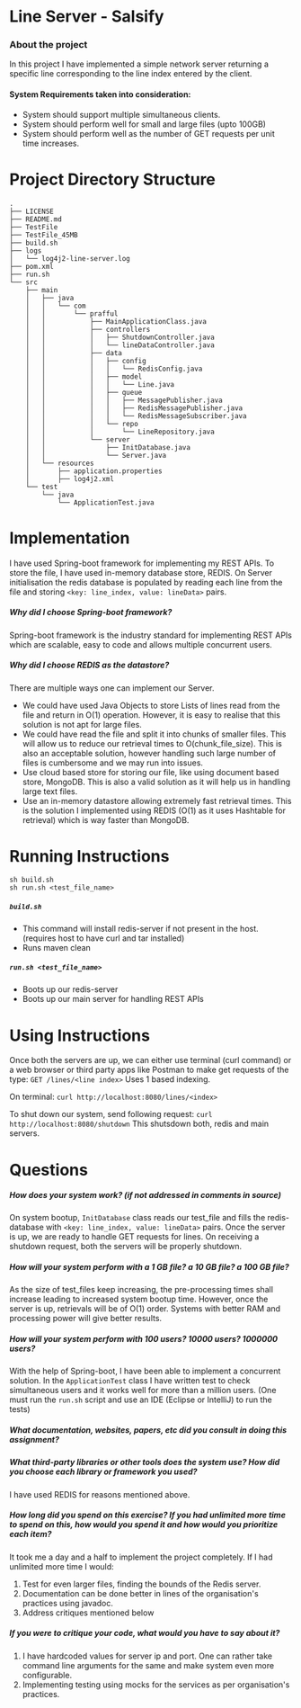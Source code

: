 # Line Server - Salsify
### About the project
In this project I have implemented a simple network server returning a specific line corresponding to the line index entered by the client.
#### System Requirements taken into consideration:
- System should support multiple simultaneous clients.
- System should perform well for small and large files (upto 100GB)
- System should perform well as the number of GET requests per unit time increases.
# Project Directory Structure
```
.
├── LICENSE
├── README.md
├── TestFile
├── TestFile_45MB
├── build.sh
├── logs
│   └── log4j2-line-server.log
├── pom.xml
├── run.sh
└── src
    ├── main
    │   ├── java
    │   │   └── com
    │   │       └── prafful
    │   │           ├── MainApplicationClass.java
    │   │           ├── controllers
    │   │           │   ├── ShutdownController.java
    │   │           │   └── lineDataController.java
    │   │           ├── data
    │   │           │   ├── config
    │   │           │   │   └── RedisConfig.java
    │   │           │   ├── model
    │   │           │   │   └── Line.java
    │   │           │   ├── queue
    │   │           │   │   ├── MessagePublisher.java
    │   │           │   │   ├── RedisMessagePublisher.java
    │   │           │   │   └── RedisMessageSubscriber.java
    │   │           │   └── repo
    │   │           │       └── LineRepository.java
    │   │           └── server
    │   │               ├── InitDatabase.java
    │   │               └── Server.java
    │   └── resources
    │       ├── application.properties
    │       ├── log4j2.xml
    └── test
        └── java
            └── ApplicationTest.java
```

# Implementation
I have used Spring-boot framework for implementing my REST APIs. To store the file, I have used in-memory database store, REDIS. On Server initialisation the redis database is populated by reading each line from the file and storing ```<key: line_index, value: lineData>``` pairs.

##### Why did I choose Spring-boot framework?
Spring-boot framework is the industry standard for implementing REST APIs which are scalable, easy to code and allows multiple concurrent users.

##### Why did I choose REDIS as the datastore?
There are multiple ways one can implement our Server. 
- We could have used Java Objects to store Lists of lines read from the file and return in O(1) operation. However, it is easy to realise that this solution is not apt for large files.
- We could have read the file and split it into chunks of smaller files. This will allow us to reduce our retrieval times to O(chunk_file_size). This is also an acceptable solution, however handling such large number of files is cumbersome and we may run into issues.
- Use cloud based store for storing our file, like using document based store, MongoDB. This is also a valid solution as it will help us in handling large text files.
- Use an in-memory datastore allowing extremely fast retrieval times. This is the solution I implemented using REDIS (O(1) as it uses Hashtable for retrieval) which is way faster than MongoDB.

# Running Instructions
```
sh build.sh
sh run.sh <test_file_name>
```
##### ```build.sh```
- This command will install redis-server if not present in the host. (requires host to have curl and tar installed)
- Runs maven clean

##### ```run.sh <test_file_name>```
- Boots up our redis-server
- Boots up our main server for handling REST APIs

# Using Instructions
Once both the servers are up, we can either use terminal (curl command) or a web browser or third party apps like Postman to make get requests of the type:
```GET /lines/<line index>```
Uses 1 based indexing.

On terminal:
```curl http://localhost:8080/lines/<index>```

To shut down our system, send following request:
```curl http://localhost:8080/shutdown```
This shutsdown both, redis and main servers.

# Questions
##### How does your system work? (if not addressed in comments in source)
On system bootup, ```InitDatabase``` class reads our test_file and fills the redis-database with ```<key: line_index, value: lineData>``` pairs. Once the server is up, we are ready to handle GET requests for lines.
On receiving a shutdown request, both the servers will be properly shutdown.
##### How will your system perform with a 1 GB file? a 10 GB file? a 100 GB file?
As the size of test_files keep increasing, the pre-processing times shall increase leading to increased system bootup time. However, once the server is up, retrievals will be of O(1) order. Systems with better RAM and processing power will give better results.
##### How will your system perform with 100 users? 10000 users? 1000000 users?
With the help of Spring-boot, I have been able to implement a concurrent solution. In the ```ApplicationTest``` class I have written test to check simultaneous users and it works well for more than a million users. (One must run the ```run.sh``` script and use an IDE (Eclipse or IntelliJ) to run the tests)
##### What documentation, websites, papers, etc did you consult in doing this assignment?
##### What third-party libraries or other tools does the system use? How did you choose each library or framework you used?
I have used REDIS for reasons mentioned above.
##### How long did you spend on this exercise? If you had unlimited more time to spend on this, how would you spend it and how would you prioritize each item?
It took me a day and a half to implement the project completely. If I had unlimited more time I would:
1. Test for even larger files, finding the bounds of the Redis server.
2. Documentation can be done better in lines of the organisation's practices using javadoc.
3. Address critiques mentioned below
##### If you were to critique your code, what would you have to say about it?
1. I have hardcoded values for server ip and port. One can rather take command line arguments for the same and make system even more configurable.
3. Implementing testing using mocks for the services as per organisation's practices.